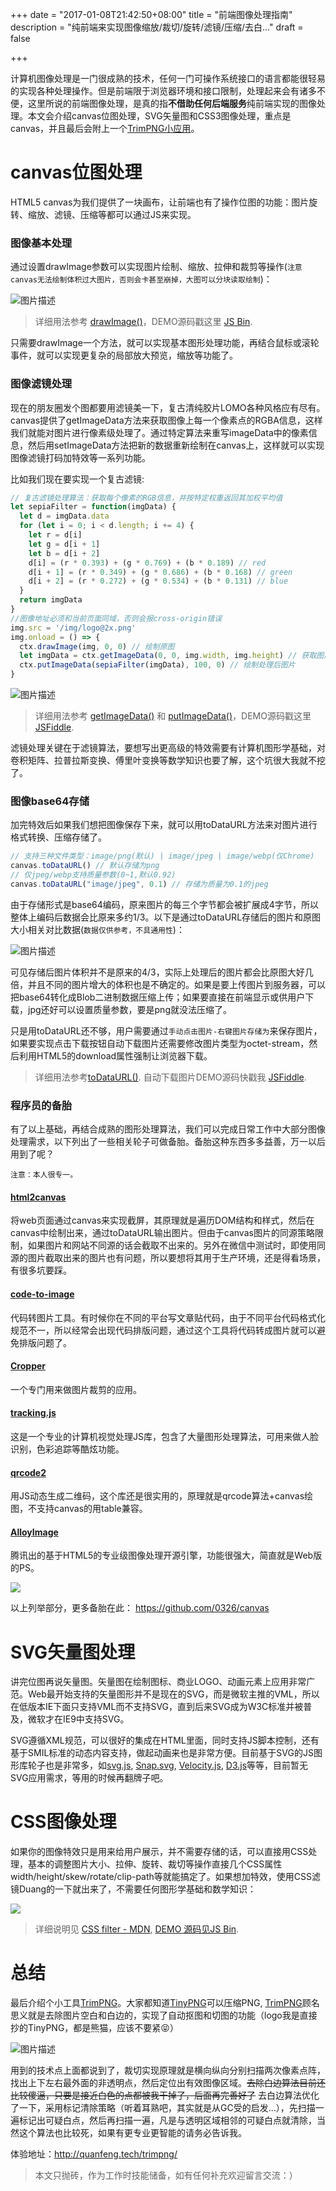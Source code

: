 +++
date = "2017-01-08T21:42:50+08:00"
title = "前端图像处理指南"
description = "纯前端来实现图像缩放/裁切/旋转/滤镜/压缩/去白..."
draft = false

+++

计算机图像处理是一门很成熟的技术，任何一门可操作系统接口的语言都能很轻易的实现各种处理操作。但是前端限于浏览器环境和接口限制，处理起来会有诸多不便，这里所说的前端图像处理，是真的指**不借助任何后端服务**纯前端实现的图像处理。本文会介绍canvas位图处理，SVG矢量图和CSS3图像处理，重点是canvas，并且最后会附上一个[TrimPNG小应用](http://quanfeng.tech/trimpng/)。

# canvas位图处理
HTML5 canvas为我们提供了一块画布，让前端也有了操作位图的功能：图片旋转、缩放、滤镜、压缩等都可以通过JS来实现。
### 图像基本处理
通过设置drawImage参数可以实现图片绘制、缩放、拉伸和裁剪等操作(`注意canvas无法绘制体积过大图片，否则会卡甚至崩掉，大图可以分块读取绘制`)：

![图片描述][1]

> 详细用法参考 [drawImage()](https://developer.mozilla.org/zh-CN/docs/Web/API/CanvasRenderingContext2D/drawImage)，DEMO源码戳这里 [JS Bin](http://jsbin.com/nuqojowayi/edit?html,output). 

只需要drawImage一个方法，就可以实现基本图形处理功能，再结合鼠标或滚轮事件，就可以实现更复杂的局部放大预览，缩放等功能了。

### 图像滤镜处理
现在的朋友圈发个图都要用滤镜美一下，复古清纯胶片LOMO各种风格应有尽有。canvas提供了getImageData方法来获取图像上每一个像素点的RGBA信息，这样我们就能对图片进行像素级处理了。通过特定算法来重写imageData中的像素信息，然后用setImageData方法把新的数据重新绘制在canvas上，这样就可以实现图像滤镜打码加特效等一系列功能。

比如我们现在要实现一个复古滤镜:
```javascript
// 复古滤镜处理算法：获取每个像素的RGB信息，并按特定权重返回其加权平均值
let sepiaFilter = function(imgData) {
  let d = imgData.data
  for (let i = 0; i < d.length; i += 4) {
    let r = d[i]
    let g = d[i + 1]
    let b = d[i + 2]
    d[i] = (r * 0.393) + (g * 0.769) + (b * 0.189) // red
    d[i + 1] = (r * 0.349) + (g * 0.686) + (b * 0.168) // green
    d[i + 2] = (r * 0.272) + (g * 0.534) + (b * 0.131) // blue
  }
  return imgData
}
//图像地址必须和当前页面同域，否则会报cross-origin错误 
img.src = '/img/logo@2x.png' 
img.onload = () => {
  ctx.drawImage(img, 0, 0) // 绘制原图
  let imgData = ctx.getImageData(0, 0, img.width, img.height) // 获取图片信息
  ctx.putImageData(sepiaFilter(imgData), 100, 0) // 绘制处理后图片
}
```
![图片描述][2]

> 详细用法参考 [getImageData()](https://developer.mozilla.org/zh-CN/docs/Web/API/CanvasRenderingContext2D/getImageData) 和  [putImageData()](https://developer.mozilla.org/zh-CN/docs/Web/API/CanvasRenderingContext2D/putImageData)，DEMO源码戳这里 [JSFiddle](https://jsfiddle.net/vghszt61/2/).

滤镜处理关键在于滤镜算法，要想写出更高级的特效需要有计算机图形学基础，对卷积矩阵、拉普拉斯变换、傅里叶变换等数学知识也要了解，这个坑很大我就不挖了。

### 图像base64存储
加完特效后如果我们想把图像保存下来，就可以用toDataURL方法来对图片进行格式转换、压缩存储了。
```javascript
// 支持三种文件类型：image/png(默认) | image/jpeg | image/webp(仅Chrome)
canvas.toDataURL() // 默认存储为png
// 仅jpeg/webp支持质量参数(0~1,默认0.92)
canvas.toDataURL("image/jpeg", 0.1) // 存储为质量为0.1的jpeg
```
由于存储形式是base64编码，原来图片的每三个字节都会被扩展成4字节，所以整体上编码后数据会比原来多约1/3。以下是通过toDataURL存储后的图片和原图大小相关对比数据(`数据仅供参考，不具通用性`)：

![图片描述][3]

可见存储后图片体积并不是原来的4/3，实际上处理后的图片都会比原图大好几倍，并且不同的图片增大的体积也是不确定的。如果是要上传图片到服务器，可以把base64转化成Blob二进制数据压缩上传；如果要直接在前端显示或供用户下载，jpg还好可以设置质量参数，要是png就没法压缩了。

只是用toDataURL还不够，用户需要通过`手动点击图片-右键图片存储为`来保存图片，如果要实现点击下载按钮自动下载图片还需要修改图片类型为octet-stream，然后利用HTML5的download属性强制让浏览器下载。

>详细用法参考[toDataURL()](https://developer.mozilla.org/zh-CN/docs/Web/API/HTMLCanvasElement/toDataURL). 自动下载图片DEMO源码快戳我 [JSFiddle](https://jsfiddle.net/0326/vghszt61/4/#).

### 程序员的备胎
有了以上基础，再结合成熟的图形处理算法，我们可以完成日常工作中大部分图像处理需求，以下列出了一些相关轮子可做备胎。备胎这种东西多多益善，万一以后用到了呢？

`注意：本人很专一。`

#### [html2canvas](http://html2canvas.hertzen.com/documentation.html)
将web页面通过canvas来实现截屏，其原理就是遍历DOM结构和样式，然后在canvas中绘制出来，通过toDataURL输出图片。但由于canvas图片的同源策略限制，如果图片和网站不同源的话会截取不出来的。另外在微信中测试时，即使用同源的图片截取出来的图片也有问题，所以要想将其用于生产环境，还是得看场景，有很多坑要踩。

#### [code-to-image](https://github.com/akira-cn/code-to-image)
代码转图片工具。有时候你在不同的平台写文章贴代码，由于不同平台代码格式化规范不一，所以经常会出现代码排版问题，通过这个工具将代码转成图片就可以避免排版问题了。

#### [Cropper](https://fengyuanchen.github.io/cropper/)
一个专门用来做图片裁剪的应用。

#### [tracking.js](https://github.com/eduardolundgren/tracking.js/)
这是一个专业的计算机视觉处理JS库，包含了大量图形处理算法，可用来做人脸识别，色彩追踪等酷炫功能。

#### [qrcode2](https://github.com/nicolaszhao/qrcode2)
用JS动态生成二维码，这个库还是很实用的，原理就是qrcode算法+canvas绘图，不支持canvas的用table兼容。

#### [AlloyImage](https://github.com/AlloyTeam/AlloyImage)
腾讯出的基于HTML5的专业级图像处理开源引擎，功能很强大，简直就是Web版的PS。

![](https://img.alicdn.com/tps/TB1qqF.PXXXXXXFXXXXXXXXXXXX-1381-597.png)

以上列举部分，更多备胎在此： <https://github.com/0326/canvas>

# SVG矢量图处理
讲完位图再说矢量图。矢量图在绘制图标、商业LOGO、动画元素上应用非常广范。Web最开始支持的矢量图形并不是现在的SVG，而是微软主推的VML，所以在低版本IE下面只支持VML而不支持SVG，直到后来SVG成为W3C标准并被普及，微软才在IE9中支持SVG。

SVG遵循XML规范，可以很好的集成在HTML里面，同时支持JS脚本控制，还有基于SMIL标准的动态内容支持，做起动画来也是非常方便。目前基于SVG的JS图形库轮子也是非常多，如[svg.js](https://github.com/svgdotjs/svg.js), [Snap.svg](http://snapsvg.io/), [Velocity.js](http://velocityjs.org/), [D3.js](https://d3js.org)等等，目前暂无SVG应用需求，等用的时候再翻牌子吧。


# CSS图像处理
如果你的图像特效只是用来给用户展示，并不需要存储的话，可以直接用CSS处理，基本的调整图片大小、拉伸、旋转、裁切等操作直接几个CSS属性width/height/skew/rotate/clip-path等就能搞定了。如果想加特效，使用CSS滤镜Duang的一下就出来了，不需要任何图形学基础和数学知识：

![](https://img.alicdn.com/tps/TB19.p3PXXXXXc0XXXXXXXXXXXX-989-957.jpg)

> 详细说明见 [CSS filter - MDN](https://developer.mozilla.org/zh-CN/docs/Web/CSS/filter), [DEMO 源码见JS Bin](http://jsbin.com/cejifa/edit?html,output).

# 总结
最后介绍个小工具[TrimPNG](http://quanfeng.tech/trimpng/)。大家都知道[TinyPNG](https://tinypng.com/)可以压缩PNG, [TrimPNG](http://quanfeng.tech/trimpng/)顾名思义就是去除图片空白和白边的，实现了自动抠图和切图的功能（logo我是直接抄的TinyPNG，都是熊猫，应该不要紧😝）

![图片描述][4]

用到的技术点上面都说到了，裁切实现原理就是横向纵向分别扫描两次像素点阵，找出上下左右最外面的非透明点，然后定位出有效图像区域。<del>去除白边算法目前还比较傻逼，只要是接近白色的点都被我干掉了，后面再完善好了</del> 去白边算法优化了一下，采用标记清除策略（听着耳熟吧，其实就是从GC受的启发...），先扫描一遍标记出可疑白点，然后再扫描一遍，凡是与透明区域相邻的可疑白点就清除，当然这个算法也比较死，如果有更专业更智能的请务必告诉我。

体验地址：http://quanfeng.tech/trimpng/

> 本文只抛砖，作为工作时技能储备，如有任何补充欢迎留言交流：）


  [1]: http://7xp4vm.com1.z0.glb.clouddn.com/canvas_drawImage_DEMO_-_JS_Bin.png-q80
  [2]: http://segmentfault.com/img/bVHTYo
  [3]: http://7xp4vm.com1.z0.glb.clouddn.com/yy.jpg
  [4]: http://segmentfault.com/img/bVHV0v